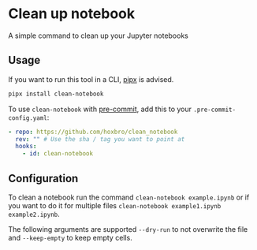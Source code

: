 # Clean up notebook

A simple command to clean up your Jupyter notebooks

## Usage

If you want to run this tool in a CLI, [pipx](https://pypa.github.io/pipx/) is advised.

```bash
pipx install clean-notebook
```

To use `clean-notebook` with [pre-commit](https://pre-commit.com/), add this to your `.pre-commit-config.yaml`:

```yaml
- repo: https://github.com/hoxbro/clean_notebook
  rev: "" # Use the sha / tag you want to point at
  hooks:
    - id: clean-notebook
```

## Configuration

To clean a notebook run the command `clean-notebook example.ipynb` or if you want to do it for multiple files `clean-notebook example1.ipynb example2.ipynb`.

The following arguments are supported `--dry-run` to not overwrite the file and `--keep-empty` to keep empty cells.
